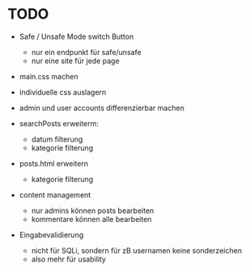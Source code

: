# TODO
* Safe / Unsafe Mode switch Button
  * nur ein endpunkt für safe/unsafe
  * nur eine site für jede page


* main.css machen
* individuelle css auslagern


* admin und user accounts differenzierbar machen


* searchPosts erweiterm:
  * datum filterung
  * kategorie filterung


* posts.html erweitern
  * kategorie filterung


* content management
  * nur admins können posts bearbeiten
  * kommentare können alle bearbeiten


* Eingabevalidierung
  * nicht für SQLi, sondern für zB usernamen keine sonderzeichen
  * also mehr für usability